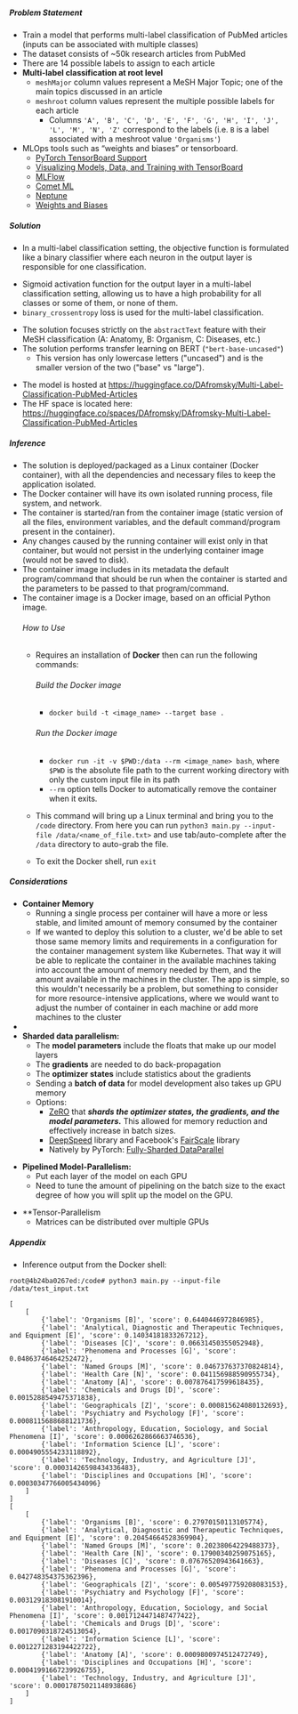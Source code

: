 ##### Problem Statement
- Train a model that performs multi-label classification of PubMed articles (inputs can be associated with multiple classes)
- The dataset consists of ~50k research articles from PubMed 
- There are 14 possible labels to assign to each article
- **Multi-label classification at root level**
    * `meshMajor` column values represent a MeSH Major Topic; one of the main topics discussed in an article
    * `meshroot` column values represent the multiple possible labels for each article
        * Columns `'A', 'B', 'C', 'D', 'E', 'F', 'G', 'H', 'I', 'J', 'L', 'M', 'N', 'Z'` correspond to the labels (i.e. `B` is a label associated with a meshroot value `'Organisms'`) 
- MLOps tools such as “weights and biases” or tensorboard.
    - [PyTorch TensorBoard Support](https://pytorch.org/tutorials/beginner/introyt/tensorboardyt_tutorial.html)
    - [Visualizing Models, Data, and Training with TensorBoard](https://pytorch.org/tutorials/intermediate/tensorboard_tutorial.html)
    - [MLFlow](https://mlflow.org/)
    - [Comet ML](https://www.comet.ml/site/) 
    - [Neptune](https://neptune.ai/) 
    - [Weights and Biases](https://www.wandb.com/)  


##### Solution
* In a multi-label classification setting, the objective function is formulated like a binary classifier where each neuron in the output layer is responsible for one classification. 
- Sigmoid activation function for the output layer in a multi-label classification setting, allowing us to have a high probability for all classes or some of them, or none of them.
- `binary_crossentropy` loss is used for the multi-label classification.
* The solution focuses strictly on the `abstractText` feature with their MeSH classification (A: Anatomy, B: Organism, C: Diseases, etc.)
* The solution performs transfer learning on BERT (`"bert-base-uncased"`)
    * This version has only lowercase letters ("uncased") and is the smaller version of the two ("base" vs "large").
- The model is hosted at https://huggingface.co/DAfromsky/Multi-Label-Classification-PubMed-Articles
- The HF space is located here: https://huggingface.co/spaces/DAfromsky/DAfromsky-Multi-Label-Classification-PubMed-Articles
##### Inference	
* The solution is deployed/packaged as a Linux container (Docker container), with all the dependencies and necessary files to keep the application isolated. 
* The Docker container will have its own isolated running process, file system, and network. 
* The container is started/ran from the container image (static version of all the files, environment variables, and the default command/program present in the container). 
* Any changes caused by the running container will exist only in that container, but would not persist in the underlying container image (would not be saved to disk). 
* The container image includes in its metadata the default program/command that should be run when the container is started and the parameters to be passed to that program/command. 
* The container image is a Docker image, based on an official Python image.
    ###### How to Use
    * Requires an installation of **Docker** then can run the following commands:
        ###### Build the Docker image
        * `docker build -t <image_name> --target base .`
        
        ###### Run the Docker image
        * `docker run -it -v $PWD:/data --rm <image_name> bash`, where `$PWD` is the absolute file path to the current working directory with only the custom input file in its path
        * `--rm` option tells Docker to automatically remove the container when it exits.
    
    * This command will bring up a Linux terminal and bring you to the `/code` directory. From here you can run `python3 main.py --input-file /data/<name_of_file.txt>` and use tab/auto-complete after the `/data` directory to auto-grab the file.
    * To exit the Docker shell, run `exit`

##### Considerations
* **Container Memory**
    * Running a single process per container will have a more or less stable, and limited amount of memory consumed by the container
    * If we wanted to deploy this solution to a cluster, we'd be able to set those same memory limits and requirements in a configuration for the container management system like Kubernetes. That way it will be able to replicate the container in the available machines taking into account the amount of memory needed by them, and the amount available in the machines in the cluster. The app is simple, so this wouldn't necessarily be a problem, but something to consider for more resource-intensive applications, where we would want to adjust the number of container in each machine or add more machines to the cluster
* 
* **Sharded data parallelism:**
    - The **model parameters** include the floats that make up our model layers
    - The **gradients** are needed to do back-propagation
    - The **optimizer states** include statistics about the gradients
    - Sending a **batch of data** for model development also takes up GPU memory
    - Options:
        - [ZeRO](https://arxiv.org/pdf/1910.02054.pdf) that ***shards the optimizer states, the gradients, and the model parameters.*** This allowed for memory reduction and effectively increase in batch sizes.
        - [DeepSpeed](https://github.com/microsoft/DeepSpeed) library and Facebook's [FairScale](https://github.com/facebookresearch/fairscale) library
        - Natively by PyTorch: [Fully-Sharded DataParallel](https://pytorch.org/blog/introducing-pytorch-fully-sharded-data-parallel-api/)
- **Pipelined Model-Parallelism:**
    * Put each layer of the model on each GPU
    * Need to tune the amount of pipelining on the batch size to the exact degree of how you will split up the model on the GPU.
* **Tensor-Parallelism
    * Matrices can be distributed over multiple GPUs

##### Appendix
- Inference output from the Docker shell:

```
root@4b24ba0267ed:/code# python3 main.py --input-file /data/test_input.txt 

[
    [
        {'label': 'Organisms [B]', 'score': 0.6440446972846985}, 
        {'label': 'Analytical, Diagnostic and Therapeutic Techniques, and Equipment [E]', 'score': 0.14034181833267212}, 
        {'label': 'Diseases [C]', 'score': 0.06631450355052948}, 
        {'label': 'Phenomena and Processes [G]', 'score': 0.04863746464252472}, 
        {'label': 'Named Groups [M]', 'score': 0.046737637370824814},
        {'label': 'Health Care [N]', 'score': 0.041156988590955734},
        {'label': 'Anatomy [A]', 'score': 0.007876417599618435}, 
        {'label': 'Chemicals and Drugs [D]', 'score': 0.0015288549475371838},
        {'label': 'Geographicals [Z]', 'score': 0.000815624080132693},
        {'label': 'Psychiatry and Psychology [F]', 'score': 0.0008115688688121736}, 
        {'label': 'Anthropology, Education, Sociology, and Social Phenomena [I]', 'score': 0.0006262866663746536},
        {'label': 'Information Science [L]', 'score': 0.0004905554233118892}, 
        {'label': 'Technology, Industry, and Agriculture [J]', 'score': 0.00031426598434336483},
        {'label': 'Disciplines and Occupations [H]', 'score': 0.00030347766005434096}
    ]
]
[
    [
        {'label': 'Organisms [B]', 'score': 0.27970150113105774},
        {'label': 'Analytical, Diagnostic and Therapeutic Techniques, and Equipment [E]', 'score': 0.20454664528369904}, 
        {'label': 'Named Groups [M]', 'score': 0.20238064229488373}, 
        {'label': 'Health Care [N]', 'score': 0.17900340259075165}, 
        {'label': 'Diseases [C]', 'score': 0.07676520943641663}, 
        {'label': 'Phenomena and Processes [G]', 'score': 0.042748354375362396}, 
        {'label': 'Geographicals [Z]', 'score': 0.005497759208083153}, 
        {'label': 'Psychiatry and Psychology [F]', 'score': 0.003129183081910014}, 
        {'label': 'Anthropology, Education, Sociology, and Social Phenomena [I]', 'score': 0.0017124471487477422}, 
        {'label': 'Chemicals and Drugs [D]', 'score': 0.0017090318724513054}, 
        {'label': 'Information Science [L]', 'score': 0.0012271283194422722}, 
        {'label': 'Anatomy [A]', 'score': 0.0009800974512472749}, 
        {'label': 'Disciplines and Occupations [H]', 'score': 0.00041991667239926755}, 
        {'label': 'Technology, Industry, and Agriculture [J]', 'score': 0.00017875021148938686}
    ]
]
```